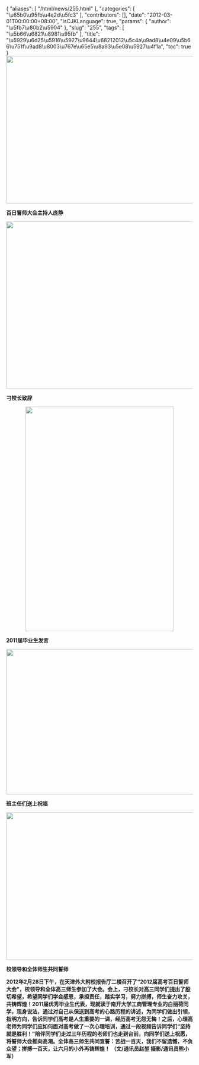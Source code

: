 {
    "aliases": [
        "/html/news/255.html"
    ],
    "categories": [
        "\u65b0\u95fb\u4e2d\u5fc3"
    ],
    "contributors": [],
    "date": "2012-03-01T00:00:00+08:00",
    "isCJKLanguage": true,
    "params": {
        "author": "\u5fb7\u80b2\u5904"
    },
    "slug": "255",
    "tags": [
        "\u5b66\u6821\u8981\u95fb"
    ],
    "title": "\u5929\u6d25\u5916\u5927\u9644\u68212012\u5c4a\u9ad8\u4e09\u5b66\u751f\u9ad8\u8003\u767e\u65e5\u8a93\u5e08\u5927\u4f1a",
    "toc": true
}
**<img
    src="https://cdn.tfls.online/mirror/full/905a7f58d3b6bc4c5db8c68b1267d7291d9044c6.jpg"
    style="display:block;margin-left:auto;margin-right:auto;"
    decoding="async"
    fetchpriority="auto"
    loading="lazy"
    height="397"
    width="600"
/>**

**百日誓师大会主持人庞静**

**<img
    src="https://cdn.tfls.online/mirror/full/2c26819fe00aebde3bd6cc12e3e6ff2add4c8c9a.jpg"
    style="display:block;margin-left:auto;margin-right:auto;"
    decoding="async"
    fetchpriority="auto"
    loading="lazy"
    height="450"
    width="600"
/>**

**刁校长致辞**

**<img
    src="https://cdn.tfls.online/mirror/full/b67859b2883e82c875b4efd14a276dca918b26d0.jpg"
    style="display:block;margin-left:auto;margin-right:auto;"
    decoding="async"
    fetchpriority="auto"
    loading="lazy"
    height="604"
    width="400"
/>**

**2011届毕业生发言**

**<img
    src="https://cdn.tfls.online/mirror/full/0887ae0c6b28992c7a535f1099d6e23738c003fc.jpg"
    style="display:block;margin-left:auto;margin-right:auto;"
    decoding="async"
    fetchpriority="auto"
    loading="lazy"
    height="391"
    width="600"
/>**

**班主任们送上祝福**

**<img
    src="https://cdn.tfls.online/mirror/full/e23d0a506f80b96ffe82ff46ea197a84524678ef.jpg"
    style="display:block;margin-left:auto;margin-right:auto;"
    decoding="async"
    fetchpriority="auto"
    loading="lazy"
    height="397"
    width="600"
/>**

**校领导和全体师生共同誓师**

**2012年2月28日下午，在天津外大附校报告厅二楼召开了“2012届高考百日誓师大会”，校领导和全体高三师生参加了大会。会上，刁校长对高三同学们提出了殷切希望，希望同学们学会感恩，承担责任，踏实学习，努力拼搏，师生奋力攻关，共铸辉煌！2011届优秀毕业生代表，现就读于南开大学工商管理专业的白丽荷同学，现身说法，通过对自己从保送到高考的心路历程的讲述，为同学们做出引领，指明方向，告诉同学们高考是人生重要的一课，经历高考无怨无悔！之后，心理高老师为同学们应如何面对高考做了一次心理培训，通过一段视频告诉同学们“坚持就是胜利！”陪伴同学们走过三年历程的老师们也走到台前，向同学们送上祝愿，将誓师大会推向高潮。全体高三师生共同宣誓：苦战一百天，我们不留遗憾，不负众望；拼搏一百天，让六月的小外再铸辉煌！ （文/通讯员赵堃 摄影/通讯员熊小军）**

